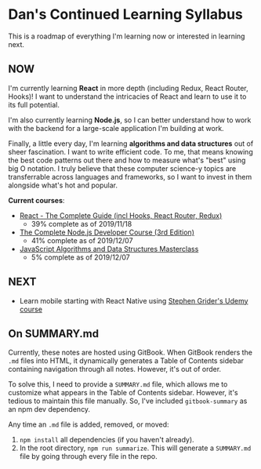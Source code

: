 # Dan's Continued Learning Syllabus

This is a roadmap of everything I'm learning now or interested in learning next.

## NOW

I'm currently learning **React** in more depth (including Redux, React Router, Hooks)! I want to understand the intricacies of React and learn to use it to its full potential.

I'm also currently learning **Node.js**, so I can better understand how to work with the backend for a large-scale application I'm building at work.

Finally, a little every day, I'm learning **algorithms and data structures** out of sheer fascination. I want to write efficient code. To me, that means knowing the best code patterns out there and how to measure what's "best" using big O notation. I truly believe that these computer science-y topics are transferrable across languages and frameworks, so I want to invest in them alongside what's hot and popular.

**Current courses**:
* [React - The Complete Guide (incl Hooks, React Router, Redux)](https://www.udemy.com/course/react-the-complete-guide-incl-redux/)
  * 39% complete as of 2019/11/18
* [The Complete Node.js Developer Course (3rd Edition)](https://www.udemy.com/course/the-complete-nodejs-developer-course-2/)
  * 41% complete as of 2019/12/07
* [JavaScript Algorithms and Data Structures Masterclass](https://www.udemy.com/course/js-algorithms-and-data-structures-masterclass/)
  * 5% complete as of 2019/12/07

## NEXT

* Learn mobile starting with React Native using [Stephen Grider's Udemy course](https://www.udemy.com/course/the-complete-react-native-and-redux-course/)

## On SUMMARY.md

Currently, these notes are hosted using GitBook. When GitBook renders the `.md` files into HTML, it dynamically generates a Table of Contents sidebar containing navigation through all notes. However, it's out of order.

To solve this, I need to provide a `SUMMARY.md` file, which allows me to customize what appears in the Table of Contents sidebar. However, it's tedious to maintain this file manually. So, I've included `gitbook-summary` as an npm dev dependency.

Any time an `.md` file is added, removed, or moved:

1. `npm install` all dependencies (if you haven't already).
2. In the root directory, `npm run summarize`. This will generate a `SUMMARY.md` file by going through every file in the repo.
